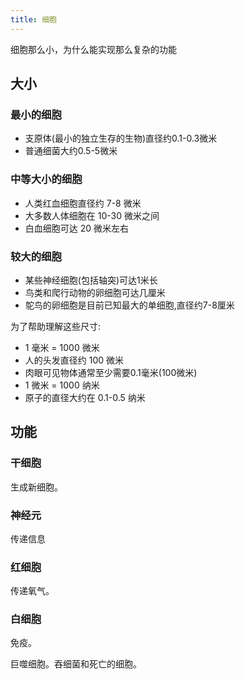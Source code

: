 ```yaml
---
title: 细胞
---
```


细胞那么小，为什么能实现那么复杂的功能

## 大小
### 最小的细胞
* 支原体(最小的独立生存的生物)直径约0.1-0.3微米
* 普通细菌大约0.5-5微米

### 中等大小的细胞
* 人类红血细胞直径约 7-8 微米
* 大多数人体细胞在 10-30 微米之间
* 白血细胞可达 20 微米左右

### 较大的细胞
* 某些神经细胞(包括轴突)可达1米长
* 鸟类和爬行动物的卵细胞可达几厘米
* 鸵鸟的卵细胞是目前已知最大的单细胞,直径约7-8厘米

为了帮助理解这些尺寸:

* 1 毫米 = 1000 微米
* 人的头发直径约 100 微米
* 肉眼可见物体通常至少需要0.1毫米(100微米)
* 1 微米 = 1000 纳米
* 原子的直径大约在 0.1-0.5 纳米


## 功能
### 干细胞
生成新细胞。

### 神经元
传递信息

### 红细胞
传递氧气。

### 白细胞
免疫。

巨噬细胞。吞细菌和死亡的细胞。

